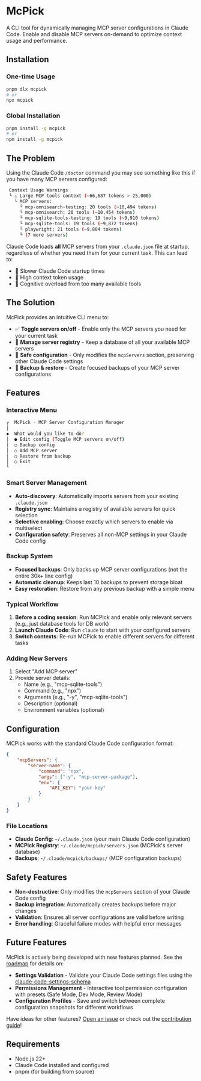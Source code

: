 # McPick

A CLI tool for dynamically managing MCP server configurations in
Claude Code. Enable and disable MCP servers on-demand to optimize
context usage and performance.

## Installation

### One-time Usage

```bash
pnpm dlx mcpick
# or
npx mcpick
```

### Global Installation

```bash
pnpm install -g mcpick
# or
npm install -g mcpick
```

## The Problem

Using the Claude Code `/doctor` command you may see something like
this if you have many MCP servers configured:

```bash
 Context Usage Warnings
 └ ⚠ Large MCP tools context (~66,687 tokens > 25,000)
   └ MCP servers:
     └ mcp-omnisearch-testing: 20 tools (~10,494 tokens)
     └ mcp-omnisearch: 20 tools (~10,454 tokens)
     └ mcp-sqlite-tools-testing: 19 tools (~9,910 tokens)
     └ mcp-sqlite-tools: 19 tools (~9,872 tokens)
     └ playwright: 21 tools (~9,804 tokens)
     └ (7 more servers)
```

Claude Code loads **all** MCP servers from your `.claude.json` file at
startup, regardless of whether you need them for your current task.
This can lead to:

- 🐌 Slower Claude Code startup times
- 💾 High context token usage
- 🧠 Cognitive overload from too many available tools

## The Solution

McPick provides an intuitive CLI menu to:

- ✅ **Toggle servers on/off** - Enable only the MCP servers you need
  for your current task
- 📁 **Manage server registry** - Keep a database of all your
  available MCP servers
- 🔄 **Safe configuration** - Only modifies the `mcpServers` section,
  preserving other Claude Code settings
- 💾 **Backup & restore** - Create focused backups of your MCP server
  configurations

## Features

### Interactive Menu

```bash
┌  McPick - MCP Server Configuration Manager
│
◆  What would you like to do?
│  ● Edit config (Toggle MCP servers on/off)
│  ○ Backup config
│  ○ Add MCP server
│  ○ Restore from backup
│  ○ Exit
└
```

### Smart Server Management

- **Auto-discovery**: Automatically imports servers from your existing
  `.claude.json`
- **Registry sync**: Maintains a registry of available servers for
  quick selection
- **Selective enabling**: Choose exactly which servers to enable via
  multiselect
- **Configuration safety**: Preserves all non-MCP settings in your
  Claude Code config

### Backup System

- **Focused backups**: Only backs up MCP server configurations (not
  the entire 30k+ line config)
- **Automatic cleanup**: Keeps last 10 backups to prevent storage
  bloat
- **Easy restoration**: Restore from any previous backup with a simple
  menu

### Typical Workflow

1. **Before a coding session**: Run MCPick and enable only relevant
   servers (e.g., just database tools for DB work)
2. **Launch Claude Code**: Run `claude` to start with your configured
   servers
3. **Switch contexts**: Re-run MCPick to enable different servers for
   different tasks

### Adding New Servers

1. Select "Add MCP server"
2. Provide server details:
   - Name (e.g., "mcp-sqlite-tools")
   - Command (e.g., "npx")
   - Arguments (e.g., "-y", "mcp-sqlite-tools")
   - Description (optional)
   - Environment variables (optional)

## Configuration

MCPick works with the standard Claude Code configuration format:

```json
{
	"mcpServers": {
		"server-name": {
			"command": "npx",
			"args": ["-y", "mcp-server-package"],
			"env": {
				"API_KEY": "your-key"
			}
		}
	}
}
```

### File Locations

- **Claude Config**: `~/.claude.json` (your main Claude Code
  configuration)
- **MCPick Registry**: `~/.claude/mcpick/servers.json` (MCPick's
  server database)
- **Backups**: `~/.claude/mcpick/backups/` (MCP configuration backups)

## Safety Features

- **Non-destructive**: Only modifies the `mcpServers` section of your
  Claude Code config
- **Backup integration**: Automatically creates backups before major
  changes
- **Validation**: Ensures all server configurations are valid before
  writing
- **Error handling**: Graceful failure modes with helpful error
  messages

## Future Features

McPick is actively being developed with new features planned. See the
[roadmap](./docs/ROADMAP.md) for details on:

- **Settings Validation** - Validate your Claude Code settings files
  using the
  [claude-code-settings-schema](https://github.com/spences10/claude-code-settings-schema)
- **Permissions Management** - Interactive tool permission
  configuration with presets (Safe Mode, Dev Mode, Review Mode)
- **Configuration Profiles** - Save and switch between complete
  configuration snapshots for different workflows

Have ideas for other features?
[Open an issue](https://github.com/spences10/mcpick/issues) or check
out the [contribution guide](./docs/ROADMAP.md)!

## Requirements

- Node.js 22+
- Claude Code installed and configured
- pnpm (for building from source)
